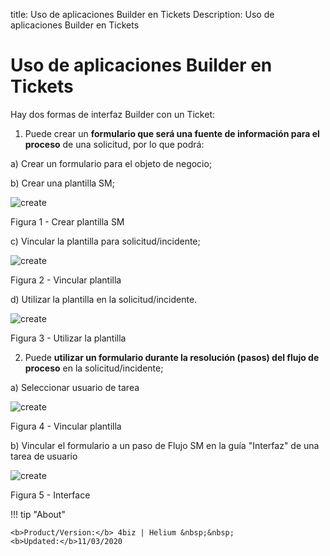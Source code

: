 title: Uso de aplicaciones Builder en Tickets
Description: Uso de aplicaciones Builder en Tickets
# Uso de aplicaciones Builder en Tickets

Hay dos formas de interfaz Builder con un Ticket:

1.  Puede crear un **formulario que será una fuente de información para el proceso** de una solicitud, por lo que podrá:

  a)  Crear un formulario para el objeto de negocio;

  b)  Crear una plantilla SM;
    
   ![create](images/builder-sm-1.jpg)

   Figura 1 - Crear plantilla SM
    
  c)  Vincular la plantilla para solicitud/incidente;
    
   ![create](images/builder-sm-2.jpg)

   Figura 2 - Vincular plantilla
    
  d)  Utilizar la plantilla en la solicitud/incidente.
    
   ![create](images/builder-sm-3.jpg)

   Figura 3 - Utilizar la plantilla
    

2.  Puede **utilizar un formulario durante la resolución (pasos) del flujo de proceso** en la solicitud/incidente;

  a)  Seleccionar usuario de tarea
    
   ![create](images/builder-sm-4.png)

   Figura 4 - Vincular plantilla
    

  b)  Vincular el formulario a un paso de Flujo SM en la guía "Interfaz" de una tarea de usuario
    
   ![create](images/builder-sm-13.png)

   Figura 5 - Interface
    

!!! tip "About"

    <b>Product/Version:</b> 4biz | Helium &nbsp;&nbsp;
    <b>Updated:</b>11/03/2020


